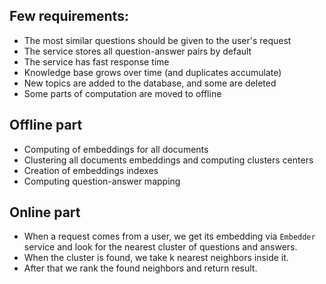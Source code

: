 ## Few requirements:
- The most similar questions should be given to the user's request
- The service stores all question-answer pairs by default
- The service has fast response time
- Knowledge base grows over time (and duplicates accumulate)
- New topics are added to the database, and some are deleted
- Some parts of computation are moved to offline

## Offline part

- Computing of embeddings for all documents
- Clustering all documents embeddings and computing clusters centers
- Creation of embeddings indexes
- Computing question-answer mapping


## Online part

- When a request comes from a user, we get its embedding via `Embedder` service and look for the nearest cluster of questions and answers.
- When the cluster is found, we take k nearest neighbors inside it.
- After that we rank the found neighbors and return result.
